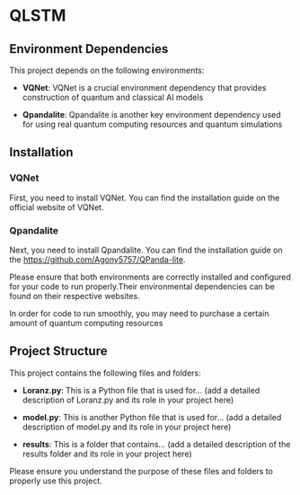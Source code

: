 # QLSTM

## Environment Dependencies

This project depends on the following environments:

- **VQNet**: VQNet is a crucial environment dependency that provides construction of quantum and classical AI models

- **Qpandalite**: Qpandalite is another key environment dependency used for using real quantum computing resources and quantum simulations

## Installation

### VQNet

First, you need to install VQNet. You can find the installation guide on the official website of VQNet.

### Qpandalite

Next, you need to install Qpandalite. You can find the installation guide on the https://github.com/Agony5757/QPanda-lite.


Please ensure that both environments are correctly installed and configured for your code to run properly.Their environmental dependencies can be found on their respective websites.


In order for code to run smoothly, you may need to purchase a certain amount of quantum computing resources


## Project Structure

This project contains the following files and folders:

- **Loranz.py**: This is a Python file that is used for... (add a detailed description of Loranz.py and its role in your project here)

- **model.py**: This is another Python file that is used for... (add a detailed description of model.py and its role in your project here)

- **results**: This is a folder that contains... (add a detailed description of the results folder and its role in your project here)

Please ensure you understand the purpose of these files and folders to properly use this project.


